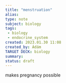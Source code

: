 ```yaml
---
title: "menstruation"
alias: 
type: note
subject: biology
tags:
 - biology
 - endocrine_system
created: 2023.01.30 11:08
created_by: Ádám
TARGET DECK: biology
summary: 
status: draft 
---
```

makes pregnancy possible